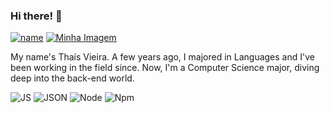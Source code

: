 ### Hi there! 👋 
[![name](https://img.shields.io/badge/LinkedIn-0077B5?style=for-the-badge&logo=linkedin&logoColor=white)](https://www.linkedin.com/in/thais-r-vieira/)
[![Minha Imagem](https://img.shields.io/badge/Gmail-D14836?style=for-the-badge&logo=gmail&logoColor=white)](mailto:thais.ro.vieira@gmail.com)

My name's Thaís Vieira. A few years ago, I majored in Languages and I've been working in the field since. Now, I'm a Computer Science major, diving deep into the back-end world.

![JS](https://img.shields.io/badge/JavaScript-323330?style=for-the-badge&logo=javascript&logoColor=F7DF1E) ![JSON](https://img.shields.io/badge/json-5E5C5C?style=for-the-badge&logo=json&logoColor=white) ![Node](https://img.shields.io/badge/Node%20js-339933?style=for-the-badge&logo=nodedotjs&logoColor=white) ![Npm](https://img.shields.io/badge/npm-CB3837?style=for-the-badge&logo=npm&logoColor=white)
